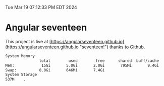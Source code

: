 Tue Mar 19 07:12:33 PM EDT 2024

# Angular seventeen


This project is live at [https://angularseventeen.github.io](https://angularseventeen.github.io "seventeen!") thanks to Github.

```bash
System Memory
               total        used        free      shared  buff/cache   available
Mem:            15Gi       5.0Gi       2.0Gi       795Mi       9.4Gi        10Gi
Swap:          8.0Gi       646Mi       7.4Gi
System Storage
537M	.
```
